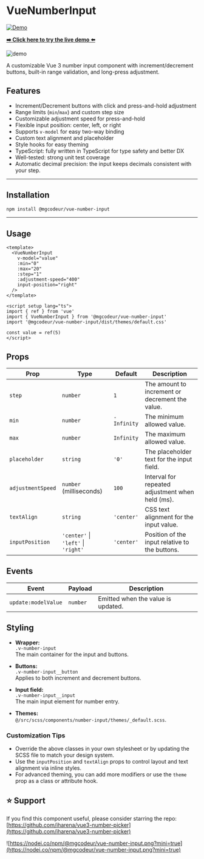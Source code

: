 # VueNumberInput

[![Demo](https://img.shields.io/badge/Live%20Demo-iharena.github.io/vue3--number--picker-blue?style=for-the-badge&logo=github)](https://iharena.github.io/vue3-number-picker)

[**➡️ Click here to try the live demo ⬅️**](https://iharena.github.io/vue3-number-picker)

![demo](https://i.ibb.co/gMzJDDsq/preview.png)

A customizable Vue 3 number input component with increment/decrement buttons, built-in range validation, and long-press adjustment.

## Features

- Increment/Decrement buttons with click and press-and-hold adjustment
- Range limits (`min`/`max`) and custom step size
- Customizable adjustment speed for press-and-hold
- Flexible input position: center, left, or right
- Supports `v-model` for easy two-way binding
- Custom text alignment and placeholder
- Style hooks for easy theming
- TypeScript: fully written in TypeScript for type safety and better DX
- Well-tested: strong unit test coverage
- Automatic decimal precision: the input keeps decimals consistent with your step.

---

## Installation

```bash
npm install @mgcodeur/vue-number-input
```

---

## Usage

```vue
<template>
  <VueNumberInput
    v-model="value"
    :min="0"
    :max="20"
    :step="1"
    :adjustment-speed="400"
    input-position="right"
  />
</template>

<script setup lang="ts">
import { ref } from 'vue'
import { VueNumberInput } from '@mgcodeur/vue-number-input'
import '@mgcodeur/vue-number-input/dist/themes/default.css'

const value = ref(5)
</script>
```

## Props

| Prop              | Type                                | Default     | Description                                      |
| ----------------- | ----------------------------------- | ----------- | ------------------------------------------------ |
| `step`            | `number`                            | `1`         | The amount to increment or decrement the value.  |
| `min`             | `number`                            | `-Infinity` | The minimum allowed value.                       |
| `max`             | `number`                            | `Infinity`  | The maximum allowed value.                       |
| `placeholder`     | `string`                            | `'0'`       | The placeholder text for the input field.        |
| `adjustmentSpeed` | `number` (milliseconds)             | `100`       | Interval for repeated adjustment when held (ms). |
| `textAlign`       | `string`                            | `'center'`  | CSS text alignment for the input value.          |
| `inputPosition`   | `'center'` \| `'left'` \| `'right'` | `'center'`  | Position of the input relative to the buttons.   |

## Events

| Event               | Payload  | Description                        |
| ------------------- | -------- | ---------------------------------- |
| `update:modelValue` | `number` | Emitted when the value is updated. |

## Styling

- **Wrapper:**  
  `.v-number-input`  
  The main container for the input and buttons.

- **Buttons:**  
  `.v-number-input__button`  
  Applies to both increment and decrement buttons.

- **Input field:**  
  `.v-number-input__input`  
  The main input element for number entry.

- **Themes:**  
  `@/src/scss/components/number-input/themes/_default.scss`.

### Customization Tips

- Override the above classes in your own stylesheet or by updating the SCSS file to match your design system.
- Use the `inputPosition` and `textAlign` props to control layout and text alignment via inline styles.
- For advanced theming, you can add more modifiers or use the `theme` prop as a class or attribute hook.

## ⭐️ Support

If you find this component useful, please consider starring the repo:  
[https://github.com/iharena/vue3-number-picker](https://github.com/iharena/vue3-number-picker)

![https://nodei.co/npm/@mgcodeur/vue-number-input.png?mini=true](https://nodei.co/npm/@mgcodeur/vue-number-input.png?mini=true)
